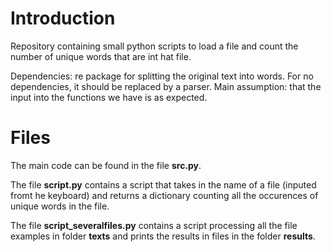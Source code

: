 # Introduction
Repository containing small python scripts to load a file and count the number of unique words that are int hat file.

Dependencies: re package for splitting the original text into words. For no dependencies, it should be replaced by a parser.
Main assumption: that the input into the functions we have is as expected.

# Files
The main code can be found in the file **src.py**.

The file **script.py** contains a script that takes in the name of a file (inputed fromt he keyboard) and returns a dictionary counting all the occurences of  unique words in the file.

The file **script_severalfiles.py** contains a script processing all the file examples in folder **texts** and prints the results in files in the folder **results**. 

